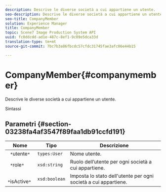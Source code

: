 ```yaml
---
description: Descrive le diverse società a cui appartiene un utente.
seo-description: Descrive le diverse società a cui appartiene un utente.
seo-title: CompanyMember
solution: Experience Manager
title: CompanyMember
topic: Scene7 Image Production System API
uuid: fc0ddcdd-ad1e-487c-8ef1-9c09e5dca33d
translation-type: tm+mt
source-git-commit: 7bc7b3a86fbcdc57cfdc31745fae3afc06e44b15

---
```



# CompanyMember{#companymember}

Descrive le diverse società a cui appartiene un utente.

Sintassi

## Parametri {#section-03238fa4af3547f89faa1db91ccfd191}

| Nome | Tipo | Descrizione |
|---|---|---|
| ` *`utente`*` | `types:User` | Nome utente. |
| ` *`role`*` | `xsd:string` | Ruolo dell’utente per ogni società a cui appartiene. |
| ` *`isActive`*` | `xsd:boolean` | Imposta lo stato dell&#39;utente per ogni società a cui appartiene. |

